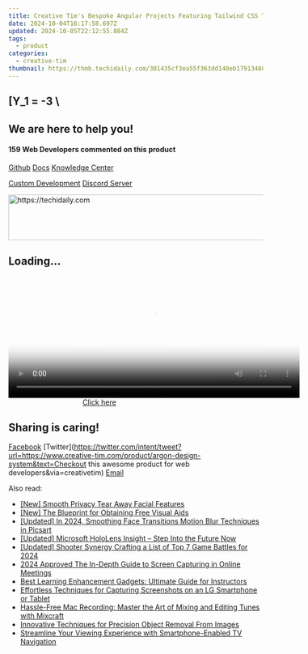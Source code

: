 ```yaml
---
title: Creative Tim's Bespoke Angular Projects Featuring Tailwind CSS Themes and Templates
date: 2024-10-04T16:17:58.697Z
updated: 2024-10-05T22:12:55.884Z
tags:
  - product
categories:
  - creative-tim
thumbnail: https://thmb.techidaily.com/301435cf3ea55f363dd140eb1791346016416d41584cd8a8fa3f986fca88e2c0.jpg
---
```


## \[Y_1 = -3 \

## We are here to help you!

#### 159 Web Developers commented on this product

[Github](https://github.com/creativetimofficial/argon-design-system) [Docs](https://tools.techidaily.com/creative-tim/products/) [Knowledge Center](https://tools.techidaily.com/creative-tim/products/) 

[Custom Development](https://tools.techidaily.com/creative-tim/products/) [Discord Server](https://discord.com/invite/FhCJCaHdQa) 

<!-- affiliate ads begin -->
<a href="https://appsumo.8odi.net/c/5597632/2111968/7443" target="_top" id="2111968">
  <img src="//a.impactradius-go.com/display-ad/7443-2111968" border="0" alt="https://techidaily.com" width="728" height="90"/>
</a>
<img height="0" width="0" src="https://appsumo.8odi.net/i/5597632/2111968/7443" style="position:absolute;visibility:hidden;" border="0" />
<!-- affiliate ads end -->

## Loading...

<!-- affiliate ads begin -->
<span id="1983474">
					<video width="576" height="240" style="cursor:pointer"
           poster="//a.impactradius-go.com/display-clicktoplayimage/1983474.png"
           onclick="if(!this.playClicked){this.play();this.setAttribute('controls',true);this.playClicked=true;}">
	   <source src="//a.impactradius-go.com/display-ad/22993-1983474">
	   <img src="//a.impactradius-go.com/display-clicktoplayimage/1983474.png" style="border: none; height: 100%; width: 100%; object-fit: contain">
	</video>
	<div style="width:360px;text-align:center"><a href="javascript:window.open(decodeURIComponent('https%3A%2F%2Fhomestyler.sjv.io%2Fc%2F5597632%2F1983474%2F22993'), '_blank');void(0);">Click here</a></div>
</span>
<img height="0" width="0" src="https://imp.pxf.io/i/5597632/1983474/22993" style="position:absolute;visibility:hidden;" border="0" />
<!-- affiliate ads end -->

## Sharing is caring!

[Facebook](https://www.facebook.com/sharer/sharer.php?u=https://www.creative-tim.com/product/argon-design-system?src=sdkpreparse) [Twitter](https://twitter.com/intent/tweet?url=https://www.creative-tim.com/product/argon-design-system&text=Checkout this awesome product for web developers&via=creativetim) [Email](https://tools.techidaily.com/creative-tim/products/)

<ins class="adsbygoogle"
     style="display:block"
     data-ad-format="autorelaxed"
     data-ad-client="ca-pub-7571918770474297"
     data-ad-slot="1223367746"></ins>

<ins class="adsbygoogle"
     style="display:block"
     data-ad-client="ca-pub-7571918770474297"
     data-ad-slot="8358498916"
     data-ad-format="auto"
     data-full-width-responsive="true"></ins>

<span class="atpl-alsoreadstyle">Also read:</span>
<div><ul>
<li><a href="https://extra-guidance.techidaily.com/new-smooth-privacy-tear-away-facial-features/"><u>[New] Smooth Privacy Tear Away Facial Features</u></a></li>
<li><a href="https://fox-links.techidaily.com/new-the-blueprint-for-obtaining-free-visual-aids/"><u>[New] The Blueprint for Obtaining Free Visual Aids</u></a></li>
<li><a href="https://fox-direct.techidaily.com/updated-in-2024-smoothing-face-transitions-motion-blur-techniques-in-picsart/"><u>[Updated] In 2024, Smoothing Face Transitions Motion Blur Techniques in Picsart</u></a></li>
<li><a href="https://extra-support.techidaily.com/updated-microsoft-hololens-insight-step-into-the-future-now/"><u>[Updated] Microsoft HoloLens Insight – Step Into the Future Now</u></a></li>
<li><a href="https://video-screen-grab.techidaily.com/updated-shooter-synergy-crafting-a-list-of-top-7-game-battles-for-2024/"><u>[Updated] Shooter Synergy Crafting a List of Top 7 Game Battles for 2024</u></a></li>
<li><a href="https://on-screen-recording.techidaily.com/2024-approved-the-in-depth-guide-to-screen-capturing-in-online-meetings/"><u>2024 Approved The In-Depth Guide to Screen Capturing in Online Meetings</u></a></li>
<li><a href="https://win-popular.techidaily.com/best-learning-enhancement-gadgets-ultimate-guide-for-instructors/"><u>Best Learning Enhancement Gadgets: Ultimate Guide for Instructors</u></a></li>
<li><a href="https://win-popular.techidaily.com/effortless-techniques-for-capturing-screenshots-on-an-lg-smartphone-or-tablet/"><u>Effortless Techniques for Capturing Screenshots on an LG Smartphone or Tablet</u></a></li>
<li><a href="https://win-popular.techidaily.com/hassle-free-mac-recording-master-the-art-of-mixing-and-editing-tunes-with-mixcraft/"><u>Hassle-Free Mac Recording: Master the Art of Mixing and Editing Tunes with Mixcraft</u></a></li>
<li><a href="https://win-popular.techidaily.com/innovative-techniques-for-precision-object-removal-from-images/"><u>Innovative Techniques for Precision Object Removal From Images</u></a></li>
<li><a href="https://win-popular.techidaily.com/streamline-your-viewing-experience-with-smartphone-enabled-tv-navigation/"><u>Streamline Your Viewing Experience with Smartphone-Enabled TV Navigation</u></a></li>
</ul></div>

